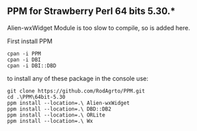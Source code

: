 ## PPM for Strawberry Perl 64 bits 5.30.*

Alien-wxWidget Module is too slow to compile, so is added here.

First install PPM

```shell
cpan -i PPM
cpan -i DBI
cpan -i DBI::DBD
```

to install any of these package in the console use:

```shell
git clone https://github.com/RodAgrto/PPM.git
cd .\PPM\64bit-5.30
ppm install --location=.\ Alien-wxWidget
ppm install --location=.\ DBD::DB2
ppm install --location=.\ ORLite
ppm install --location=.\ Wx
```
 
